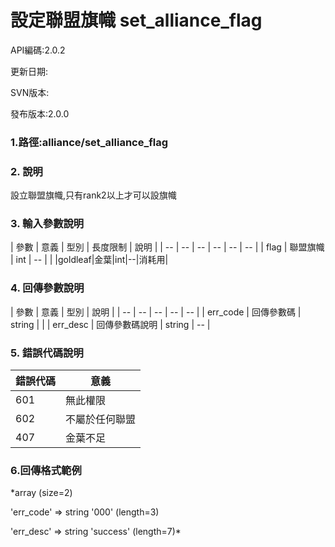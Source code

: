 # 設定聯盟旗幟 set_alliance_flag


API編碼:2.0.2

> 

更新日期:

> 

SVN版本:

> 

發布版本:2.0.0
### 1.路徑:alliance/set_alliance_flag

### 2. 說明

設立聯盟旗幟,只有rank2以上才可以設旗幟
### 3. 輸入參數說明


| 參數 | 意義 | 型別 | 長度限制 | 說明 |
| -- | -- | -- | -- | -- | -- |
| flag | 聯盟旗幟 | int | -- |  |
|goldleaf|金葉|int|--|消耗用|

### 4. 回傳參數說明
| 參數 | 意義 | 型別 | 說明 |
| -- | -- | -- | -- | -- |
| err_code | 回傳參數碼 | string |  |
| err_desc | 回傳參數碼說明 | string | -- |


### 5. 錯誤代碼說明
|錯誤代碼|意義|
|--|--|
|601|無此權限|
|602|不屬於任何聯盟|
|407|金葉不足|

### 6.回傳格式範例

*array (size=2)
> 


  'err_code' => string '000' (length=3)
> 


  'err_desc' => string 'success' (length=7)*


